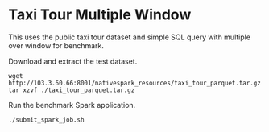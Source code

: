 # Taxi Tour Multiple Window

This uses the public taxi tour dataset and simple SQL query with multiple over window for benchmark.

Download and extract the test dataset.

```
wget http://103.3.60.66:8001/nativespark_resources/taxi_tour_parquet.tar.gz
tar xzvf ./taxi_tour_parquet.tar.gz
```

Run the benchmark Spark application.

```
./submit_spark_job.sh
```

